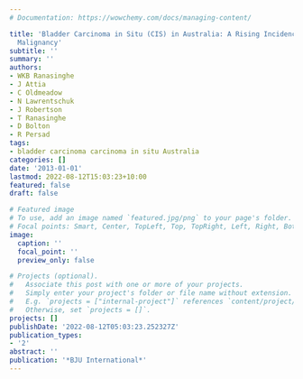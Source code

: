 ```yaml
---
# Documentation: https://wowchemy.com/docs/managing-content/

title: 'Bladder Carcinoma in Situ (CIS) in Australia: A Rising Incidence for an under-Reported
  Malignancy'
subtitle: ''
summary: ''
authors:
- WKB Ranasinghe
- J Attia
- C Oldmeadow
- N Lawrentschuk
- J Robertson
- T Ranasinghe
- D Bolton
- R Persad
tags:
- bladder carcinoma carcinoma in situ Australia
categories: []
date: '2013-01-01'
lastmod: 2022-08-12T15:03:23+10:00
featured: false
draft: false

# Featured image
# To use, add an image named `featured.jpg/png` to your page's folder.
# Focal points: Smart, Center, TopLeft, Top, TopRight, Left, Right, BottomLeft, Bottom, BottomRight.
image:
  caption: ''
  focal_point: ''
  preview_only: false

# Projects (optional).
#   Associate this post with one or more of your projects.
#   Simply enter your project's folder or file name without extension.
#   E.g. `projects = ["internal-project"]` references `content/project/deep-learning/index.md`.
#   Otherwise, set `projects = []`.
projects: []
publishDate: '2022-08-12T05:03:23.252327Z'
publication_types:
- '2'
abstract: ''
publication: '*BJU International*'
---
```

